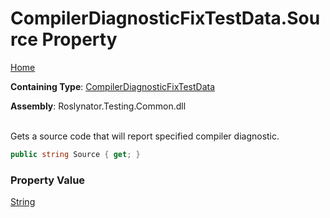 # CompilerDiagnosticFixTestData\.Source Property

[Home](../../../../README.md)

**Containing Type**: [CompilerDiagnosticFixTestData](../README.md)

**Assembly**: Roslynator\.Testing\.Common\.dll

\
Gets a source code that will report specified compiler diagnostic\.

```csharp
public string Source { get; }
```

### Property Value

[String](https://docs.microsoft.com/en-us/dotnet/api/system.string)

